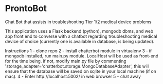 # ProntoBot
Chat Bot that assists in troubleshooting Tier 1/2 medical device problems

This application uses a Flask backend (python), mongodb dbms, and web app front end to 
converse with a chatbot regarding troubleshooting medical device of choice (currently one is available 
in database, is being updated).

Instructions
1 - clone repo
2 - install chatterbot module in virtualenv
3 - if mongodb installed, run main.py module. LocalHost will be used as front-end for the time being.
    if not, modify main.py file by commenting 'storage_adapter='chatterbot.storage.MongoDatabaseAdapter',
    this will ensure that the database will be saved on sqlite in your local machine (if on mac). 
4 - Enter http://localhost:5002/ in web browser
5 - chat away
